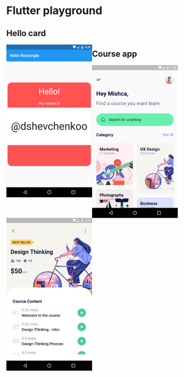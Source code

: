 # Flutter playground

## Hello card

<img src="./screenshots/screenshot-2020-10-07_00.28.55.538.png" align="left" height="400">

Course app
---------------

<img src="./screenshots/screenshot-2020-10-10_16.32.28.991.png" align="left" height="400">
<img src="./screenshots/screenshot-2020-10-10_16.32.39.803.png" align="left" height="400">
